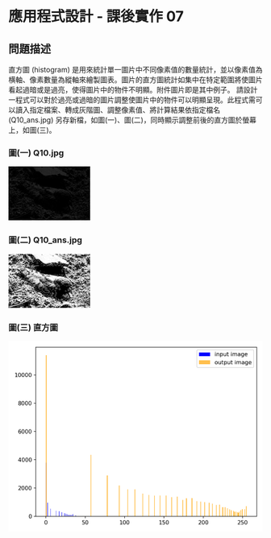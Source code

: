 # 應用程式設計 - 課後實作 07

## 問題描述
直方圖 (histogram) 是用來統計單一圖片中不同像素值的數量統計，並以像素值為横軸、像素數量為縱軸來繪製圖表。圖片的直方圖統計如集中在特定範圍將使圖片看起過暗或是過亮，使得圖片中的物件不明顯。附件圖片即是其中例子。
請設計一程式可以對於過亮或過暗的圖片調整使圖片中的物件可以明顯呈現。此程式需可以讀入指定檔案、轉成灰階圖、調整像素值、將計算結果依指定檔名 (Q10_ans.jpg) 另存新檔，如圖(一)、圖(二)，同時顯示調整前後的直方圖於螢幕上，如圖(三)。


### 圖(一) Q10.jpg
![!\[Alt text\](Q10.jpg)](image/Q10.jpg)
### 圖(二) Q10_ans.jpg
![!\[Alt text\](Q10_ans.jpg)](image/Q10_ans.jpg)
### 圖(三) 直方圖
![!\[Alt text\](histogram.png)](image/histogram.png)